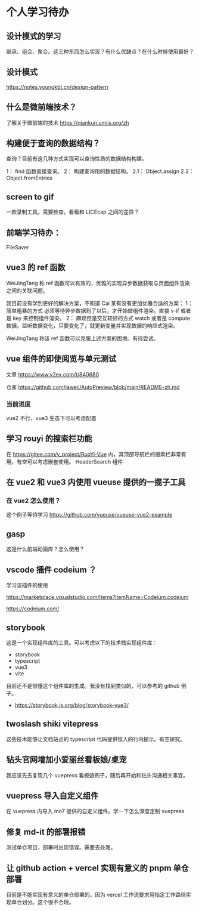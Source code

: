 # 个人学习待办

## 设计模式的学习

继承、组合、聚合。这三种东西怎么实现？有什么优缺点？在什么时候使用最好？

## 设计模式

https://notes.youngkbt.cn/design-pattern

## 什么是微前端技术？

了解关于微前端的技术
https://qiankun.umijs.org/zh

## 构建便于查询的数据结构？

查询？目前有这几种方式实现可以查询性质的数据结构构建。

1： find 函数直接查询。
2： 构建查询用的数据结构。
2.1： Object.assign
2.2： Object.fromEntries

## screen to gif

一款录制工具。需要检查。看看和 LICEcap 之间的差异？

## 前端学习待办：

FileSaver

## vue3 的 ref 函数

WeiJingTang 称 ref 函数可以有效的，优雅的实现异步数据获取与页面组件渲染之间的关联问题。

我目前没有学到更好的解决方案，不知道 Cai 某有没有更加优雅合适的方案：
1： 简单粗暴的方式
必须等待异步数据到了以后，才开始做组件渲染。直接 v-if 或者是 key 来控制组件渲染。
2： 麻烦但是交互较好的方式
watch 或者是 compute 数据。监听数据变化，只要变化了，就更新变量并实现数据的响应式渲染。

WeiJingTang 称该 ref 函数可以克服上述方案的困境。有待尝试。

## vue 组件的即使阅览与单元测试

文章
https://www.v2ex.com/t/840680

仓库
https://github.com/jaweii/AutoPreview/blob/main/README-zh.md

### 当前进度

vue2 不行，vue3 生态下可以考虑配置

## 学习 rouyi 的搜索栏功能

在 https://gitee.com/y_project/RuoYi-Vue 内，其顶部导航栏的搜索栏非常有用，有空可以考虑嵌套使用。
HeaderSearch 组件

## 在 vue2 和 vue3 内使用 vueuse 提供的一揽子工具

### 在 vue2 怎么使用？

这个例子等待学习
https://github.com/vueuse/vueuse-vue2-example

## gasp

这是什么前端动画库？怎么使用？

## vscode 插件 codeium ？

学习该插件的使用

https://marketplace.visualstudio.com/items?itemName=Codeium.codeium

https://codeium.com/

## storybook

这是一个实现组件库的工具。可以考虑以下的技术栈实现组件库：

- storybook
- typescript
- vue3
- vite

目前还不是很懂这个组件库的生成。我没有找到类似的，可以参考的 github 例子。

- https://storybook.js.org/blog/storybook-vue3/

## twoslash shiki vitepress

这些技术能够让文档站点的 typescript 代码提供惊人的行内提示。有空研究。

## 钻头官网增加小爱丽丝看板娘/桌宠

我应该先去复现几个 vuepress 看板娘例子，随后再开始和钻头沟通相关事宜。

## vuepress 导入自定义组件

在 vuepress 内导入 mo7 提供的自定义组件。学一下怎么深度定制 vuepress

## 修复 md-it 的部署报错

测试单仓项目，部署时出现错误。需要去处理。

## 让 github action + vercel 实现有意义的 pnpm 单仓部署

目前是不能实现有意义的单仓部署的。因为 vercel 工作流要求用指定工作路径实现单仓划分。这个很不合理。
